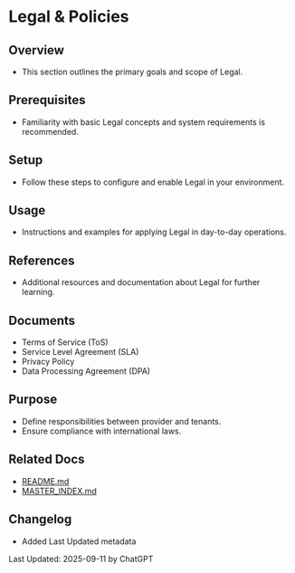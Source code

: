 # Legal & Policies

## Overview
- This section outlines the primary goals and scope of Legal.

## Prerequisites
- Familiarity with basic Legal concepts and system requirements is recommended.

## Setup
- Follow these steps to configure and enable Legal in your environment.

## Usage
- Instructions and examples for applying Legal in day-to-day operations.

## References
- Additional resources and documentation about Legal for further learning.


## Documents
- Terms of Service (ToS)
- Service Level Agreement (SLA)
- Privacy Policy
- Data Processing Agreement (DPA)

## Purpose
- Define responsibilities between provider and tenants.
- Ensure compliance with international laws.

## Related Docs
- [README.md](README.md)
- [MASTER_INDEX.md](MASTER_INDEX.md)


## Changelog
- Added Last Updated metadata

Last Updated: 2025-09-11 by ChatGPT
